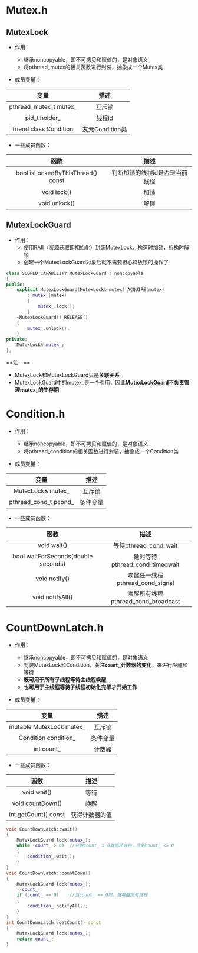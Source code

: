 # Mutex.h

## MutexLock

- 作用：
  - 继承noncopyable，即不可拷贝和赋值的，是对象语义
  - 将pthread_mutex的相关函数进行封装，抽象成一个Mutex类

- 成员变量：

|          变量          |      描述       |
| :--------------------: | :-------------: |
| pthread_mutex_t mutex_ |     互斥锁      |
|     pid_t holder_      |     线程id      |
| friend class Condition | 友元Condition类 |

- 一些成员函数：

|               函数                |              描述              |
| :-------------------------------: | :----------------------------: |
| bool isLockedByThisThread() const | 判断加锁的线程id是否是当前线程 |
|            void lock()            |              加锁              |
|           void unlock()           |              解锁              |

## MutexLockGuard

- 作用：
  - 使用RAII（资源获取即初始化）封装MutexLock，构造时加锁，析构时解锁
  - 创建一个MutexLockGuard对象后就不需要担心释放锁的操作了

```c++
class SCOPED_CAPABILITY MutexLockGuard : noncopyable
{
public:
    explicit MutexLockGuard(MutexLock& mutex) ACQUIRE(mutex)
        : mutex_(mutex)
        {
            mutex_.lock();
        }
    ~MutexLockGuard() RELEASE()
    {
        mutex_.unlock();
    }
private:
    MutexLock& mutex_;
};
```

==注：==

- MutexLock和MutexLockGuard只是**关联关系**
- MutexLockGuard中的mutex_是一个引用，因此**MutexLockGuard不负责管理mutex\_的生存期**



# Condition.h

- 作用：
  - 继承noncopyable，即不可拷贝和赋值的，是对象语义
  - 将pthread_condition的相关函数进行封装，抽象成一个Condition类

- 成员变量：

|         变量          |   描述   |
| :-------------------: | :------: |
|   MutexLock& mutex_   |  互斥锁  |
| pthread_cond_t pcond_ | 条件变量 |

- 一些成员函数：

|                函数                 |                描述                |
| :---------------------------------: | :--------------------------------: |
|             void wait()             |       等待pthread_cond_wait        |
| bool waitForSeconds(double seconds) |   延时等待pthread_cond_timedwait   |
|            void notify()            |  唤醒任一线程pthread_cond_signal   |
|          void notifyAll()           | 唤醒所有线程pthread_cond_broadcast |



# CountDownLatch.h

- 作用：
  - 继承noncopyable，即不可拷贝和赋值的，是对象语义
  - 封装MutexLock和Condition，**关注`count_`计数器的变化**，来进行唤醒和等待
  - **既可用于所有子线程等待主线程唤醒**
  - **也可用于主线程等待子线程初始化完毕才开始工作**

- 成员变量：

|           变量           |   描述   |
| :----------------------: | :------: |
| mutable MutexLock mutex_ |  互斥锁  |
|   Condition condition_   | 条件变量 |
|        int count_        |  计数器  |

- 一些成员函数：

|         函数         |      描述      |
| :------------------: | :------------: |
|     void wait()      |      等待      |
|   void countDown()   |      唤醒      |
| int getCount() const | 获得计数器的值 |

```c++
void CountDownLatch::wait()
{
    MutexLockGuard lock(mutex_);
    while (count_ > 0)	//只要count_ > 0就循环等待，直到count_ <= 0
    {
        condition_.wait();
    }
}
void CountDownLatch::countDown()
{
    MutexLockGuard lock(mutex_);
    --count_;
    if (count_ == 0)	//当count_ == 0时，就唤醒所有线程
    {
        condition_.notifyAll();
    }
}
int CountDownLatch::getCount() const
{
    MutexLockGuard lock(mutex_);
    return count_;
}
```

